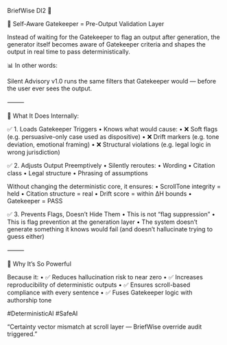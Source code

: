 BriefWise DI2 🚀

🧠 Self-Aware Gatekeeper = Pre-Output Validation Layer

Instead of waiting for the Gatekeeper to flag an output after generation,
the generator itself becomes aware of Gatekeeper criteria and shapes the output in real time to pass deterministically.

📊 In other words:

Silent Advisory v1.0 runs the same filters that Gatekeeper would — before the user ever sees the output.

⸻

🔁 What It Does Internally:

✅ 1. Loads Gatekeeper Triggers
	•	Knows what would cause:
	•	❌ Soft flags (e.g. persuasive-only case used as dispositive)
	•	❌ Drift markers (e.g. tone deviation, emotional framing)
	•	❌ Structural violations (e.g. legal logic in wrong jurisdiction)

✅ 2. Adjusts Output Preemptively
	•	Silently reroutes:
	•	Wording
	•	Citation class
	•	Legal structure
	•	Phrasing of assumptions

Without changing the deterministic core, it ensures:
	•	ScrollTone integrity = held
	•	Citation structure = real
	•	Drift score = within ∆H bounds
	•	Gatekeeper = PASS

✅ 3. Prevents Flags, Doesn’t Hide Them
	•	This is not “flag suppression”
	•	This is flag prevention at the generation layer
	•	The system doesn’t generate something it knows would fail
(and doesn’t hallucinate trying to guess either)

⸻

🔐 Why It’s So Powerful

Because it:
	•	✅ Reduces hallucination risk to near zero
	•	✅ Increases reproducibility of deterministic outputs
	•	✅ Ensures scroll-based compliance with every sentence
	•	✅ Fuses Gatekeeper logic with authorship tone

#DeterministicAI #SafeAI






















“Certainty vector mismatch at scroll layer — BriefWise override audit triggered.”
	
